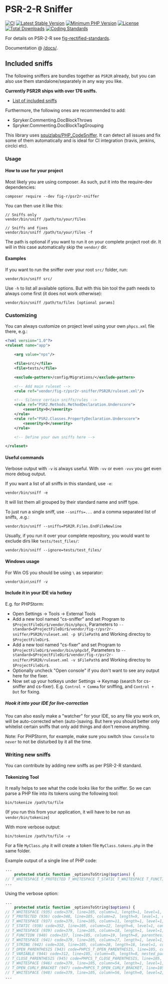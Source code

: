 # PSR-2-R Sniffer
[![CI](https://github.com/php-fig-rectified/psr2r-sniffer/actions/workflows/ci.yml/badge.svg?branch=master)](https://github.com/php-fig-rectified/psr2r-sniffer/actions/workflows/ci.yml)
[![Latest Stable Version](https://poser.pugx.org/fig-r/psr2r-sniffer/v/stable.svg)](https://packagist.org/packages/fig-r/psr2r-sniffer)
[![Minimum PHP Version](http://img.shields.io/badge/php-%3E%3D%205.6-8892BF.svg)](https://php.net/)
[![License](https://poser.pugx.org/fig-r/psr2r-sniffer/license.svg)](https://packagist.org/packages/fig-r/psr2r-sniffer)
[![Total Downloads](https://poser.pugx.org/fig-r/psr2r-sniffer/d/total.svg)](https://packagist.org/packages/fig-r/psr2r-sniffer)
[![Coding Standards](https://img.shields.io/badge/cs-PSR--2--R-yellow.svg)](https://github.com/php-fig-rectified/fig-rectified-standards)

For details on PSR-2-R see [fig-rectified-standards](https://github.com/php-fig-rectified/fig-rectified-standards).

Documentation @ [/docs/](docs).

## Included sniffs
The following sniffers are bundles together as `PSR2R` already, but you can
also use them standalone/separately in any way you like.

**Currently PSR2R ships with over 176 sniffs.**

* [List of included sniffs](docs/sniffs.md)

Furthermore, the following ones are recommended to add:
- Spryker.Commenting.DocBlockThrows
- Spryker.Commenting.DocBlockTagGrouping

This library uses [squizlabs/PHP_CodeSniffer](https://github.com/squizlabs/PHP_CodeSniffer/).
It can detect all issues and fix some of them automatically and is ideal for CI integration
(travis, jenkins, circlci etc).

### Usage

#### How to use for your project
Most likely you are using composer. As such, put it into the require-dev dependencies:
```
composer require --dev fig-r/psr2r-sniffer
```

You can then use it like this:
```
// Sniffs only
vendor/bin/sniff /path/to/your/files

// Sniffs and fixes
vendor/bin/sniff /path/to/your/files -f
```
The path is optional if you want to run it on your complete project root dir. It will in this case automatically skip the `vendor/` dir.

#### Examples
If you want to run the sniffer over your root `src/` folder, run:
```
vendor/bin/sniff src/
```

Use `-h` to list all available options.
But with this bin tool the path needs to always come first (it does not work otherwise):
```
vendor/bin/sniff /path/to/files [optional params]
```

### Customizing
You can always customize on project level using your own `phpcs.xml` file there, e.g.:

```xml
<?xml version="1.0"?>
<ruleset name="app">

	<arg value="nps"/>

	<file>src/</file>
	<file>tests/</file>

	<exclude-pattern>/config/Migrations/</exclude-pattern>

	<!-- Add main ruleset -->
	<rule ref="vendor/fig-r/psr2r-sniffer/PSR2R/ruleset.xml"/>

	<!-- Silence certain sniffs/rules -->
	<rule ref="PSR2.Methods.MethodDeclaration.Underscore">
		<severity>0</severity>
	</rule>
	<rule ref="PSR2.Classes.PropertyDeclaration.Underscore">
		<severity>0</severity>
	</rule>

	<!-- Define your own sniffs here -->

</ruleset>
```


#### Useful commands
Verbose output with `-v` is always useful. With `-vv` or even `-vvv` you get even more debug output.

If you want a list of all sniffs in this standard, use `-e`:
```
vendor/bin/sniff -e
```
It will list them all grouped by their standard name and sniff type.

To just run a single sniff, use `--sniffs=...` and a comma separated list of sniffs, .e.g.:
```
vendor/bin/sniff --sniffs=PSR2R.Files.EndFileNewline
```

Usually, if you run it over your complete repository, you would want to exclude dirs like `tests/test_files/`:
```
vendor/bin/sniff --ignore=tests/test_files/
```

#### Windows usage
For Win OS you should be using `\` as separator:
```
vendor\bin\sniff -v
```

#### Include it in your IDE via hotkey
E.g. for PHPStorm:
* Open Settings -> Tools -> External Tools
* Add a new tool named "cs-sniffer" and set Program to `$ProjectFileDir$/vendor/bin/phpcs`, Parameters to `--standard=$ProjectFileDir$/vendor/fig-r/psr2r-sniffer/PSR2R/ruleset.xml -p $FilePath$` and Working directoy to `$ProjectFileDir$`.
* Add a new tool named "cs-fixer" and set Program to `$ProjectFileDir$/vendor/bin/phpcbf`, Parameters to `--standard=$ProjectFileDir$/vendor/fig-r/psr2r-sniffer/PSR2R/ruleset.xml -v $FilePath$` and Working directoy to `$ProjectFileDir$`.
* Optionally uncheck "Open console" if you don't want to see any output here for the fixer.
* Now set up your hotkeys under Settings -> Keymap (search for cs-sniffer and cs-fixer). E.g. `Control + Comma` for sniffing, and `Control + Dot` for fixing.

##### Hook it into your IDE for live-correction
You can also easily make a "watcher" for your IDE, so any file you work on, will be auto-corrected when (auto-)saving.
But here you should better only whitelist certain sniffs that only add things and don't remove anything.

Note: For PHPStorm, for example, make sure you switch `Show Console` to `never` to not be disturbed by it all the time.

### Writing new sniffs
You can contribute by adding new sniffs as per PSR-2-R standard.

#### Tokenizing Tool
It really helps to see what the code looks like for the sniffer.
So we can parse a PHP file into its tokens using the following tool:

```
bin/tokenize /path/to/file
```
(If you run this from your application, it will have to be run as `vendor/bin/tokenize`)

With more verbose output:
```
bin/tokenize /path/to/file -v
```

For a file `MyClass.php` it will create a token file `MyClass.tokens.php` in the same folder.

Example output of a single line of PHP code:
```php
...
    protected static function _optionsToString($options) {
// T_WHITESPACE T_PROTECTED T_WHITESPACE T_STATIC T_WHITESPACE T_FUNCTION T_WHITESPACE T_STRING T_OPEN_PARENTHESIS T_VARIABLE T_CLOSE_PARENTHESIS T_WHITESPACE T_OPEN_CURLY_BRACKET T_WHITESPACE
...
```
Using the verbose option:
```php
...
    protected static function _optionsToString($options) {
// T_WHITESPACE (935) code=379, line=105, column=1, length=1, level=1, conditions={"9":358}, content=`\t`
// T_PROTECTED (936) code=348, line=105, column=2, length=9, level=1, conditions={"9":358}, content=`protected`
// T_WHITESPACE (937) code=379, line=105, column=11, length=1, level=1, conditions={"9":358}, content=` `
// T_STATIC (938) code=352, line=105, column=12, length=6, level=1, conditions={"9":358}, content=`static`
// T_WHITESPACE (939) code=379, line=105, column=18, length=1, level=1, conditions={"9":358}, content=` `
// T_FUNCTION (940) code=337, line=105, column=19, length=8, parenthesis_opener=943, parenthesis_closer=945, parenthesis_owner=940, scope_condition=940, scope_opener=947, scope_closer=1079, level=1, conditions={"9":358}, content=`function`
// T_WHITESPACE (941) code=379, line=105, column=27, length=1, level=1, conditions={"9":358}, content=` `
// T_STRING (942) code=310, line=105, column=28, length=16, level=1, conditions={"9":358}, content=`_optionsToString`
// T_OPEN_PARENTHESIS (943) code=PHPCS_T_OPEN_PARENTHESIS, line=105, column=44, length=1, parenthesis_opener=943, parenthesis_owner=940, parenthesis_closer=945, level=1, conditions={"9":358}, content=`(`
// T_VARIABLE (944) code=312, line=105, column=45, length=8, nested_parenthesis={"943":945}, level=1, conditions={"9":358}, content=`$options`
// T_CLOSE_PARENTHESIS (945) code=PHPCS_T_CLOSE_PARENTHESIS, line=105, column=53, length=1, parenthesis_owner=940, parenthesis_opener=943, parenthesis_closer=945, level=1, conditions={"9":358}, content=`)`
// T_WHITESPACE (946) code=379, line=105, column=54, length=1, level=1, conditions={"9":358}, content=` `
// T_OPEN_CURLY_BRACKET (947) code=PHPCS_T_OPEN_CURLY_BRACKET, line=105, column=55, length=1, bracket_opener=947, bracket_closer=1079, scope_condition=940, scope_opener=947, scope_closer=1079, level=1, conditions={"9":358}, content=`{`
// T_WHITESPACE (948) code=379, line=105, column=56, length=0, level=2, conditions={"9":358,"940":337}, content=`\n`
...
```
